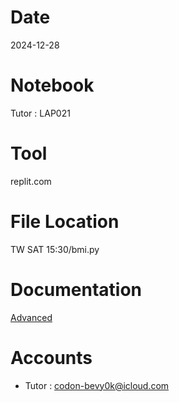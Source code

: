 # Date
2024-12-28

# Notebook
Tutor : LAP021

# Tool
replit.com

# File Location
TW SAT 15:30/bmi.py

# Documentation
[Advanced](https://drive.google.com/drive/folders/1qMt0LIQJGqq4-YeVG7vfNzHnJcpOfjEk?usp=drive_link)

# Accounts
- Tutor : codon-bevy0k@icloud.com
